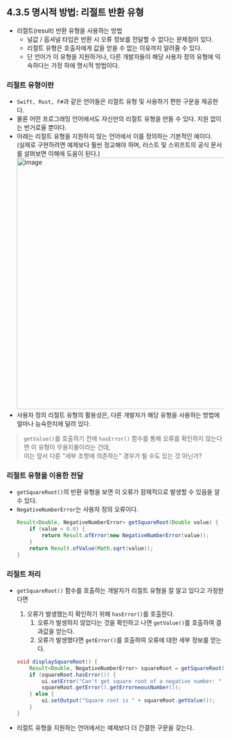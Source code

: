 ## 4.3.5 명시적 방법: 리절트 반환 유형
- 리절트(result) 반환 유형을 사용하는 방법
    - 널값 / 옵셔널 타입은 반환 시 오류 정보를 전달할 수 없다는 문제점이 있다.
    - 리절트 유형은 호출자에게 값을 얻을 수 없는 이유까지 알려줄 수 있다.
    - 단 언어가 이 유형을 지원하거나, 다른 개발자들이 해당 사용자 정의 유형에 익숙하다는 가정 하에 명시적 방법이다.

### 리절트 유형이란
- `Swift, Rust, F#`과 같은 언어들은 리절트 유형 및 사용하기 편한 구문을 제공한다.
- 물론 어떤 프로그래밍 언어에서도 자신만의 리절트 유형을 만들 수 있다. 지원 없이는 번거로울 뿐이다.
- 아래는 리절트 유형을 지원하지 않는 언어에서 이를 정의하는 기본적인 예이다.  
  (실제로 구현하려면 예제보다 훨씬 정교해야 하며, 러스트 및 스위프트의 공식 문서를 살펴보면 이해에 도움이 된다.)  
  <img width="579" alt="image" src="https://user-images.githubusercontent.com/97426362/222919139-de0bdcd5-340b-4402-aa6e-1cf07e874f54.png">
- 사용자 정의 리절트 유형의 활용성은, 다른 개발자가 해당 유형을 사용하는 방법에 얼마나 능숙한지에 달려 있다.
> `getValue()`를 호출하기 전에 `hasError()` 함수를 통해 오류를 확인하지 않는다면 이 유형이 무용지물이라는 건데,  
> 이는 앞서 다룬 "세부 조항에 의존하는" 경우가 될 수도 있는 것 아닌가?

### 리절트 유형을 이용한 전달
- `getSquareRoot()`의 반환 유형을 보면 이 오류가 잠재적으로 발생할 수 있음을 알 수 있다.
- `NegativeNumberError`는 사용자 정의 오류이다.
    ```java
    Result<Double, NegativeNumberError> getSquareRoot(Double value) {
        if (value < 0.0) {
            return Result.ofError(new NegativeNumberError(value));
        }
        return Result.ofValue(Math.sqrt(value));
    }
    ```

### 리절트 처리
- `getSquareRoot()` 함수를 호출하는 개발자가 리절트 유형을 잘 알고 있다고 가정한다면
    1. 오류가 발생했는지 확인하기 위해 `hasError()`를 호출한다.
        1. 오류가 발생하지 않았다는 것을 확인하고 나면 `getValue()`를 호출하여 결과값을 얻는다.
        2. 오류가 발생했다면 `getError()`를 호출하여 오류에 대한 세부 정보를 얻는다.
    ```java
    void displaySquareRoot() {
        Result<Double, NegativeNumberError> squareRoot = getSquareRoot(ui.getInputNumber());
        if (squareRoot.hasError()) {
            ui.setError("Can't get square root of a negative number: " +
            squareRoot.getError().getErrorneousNumber());
        } else {
            ui.setOutput("Square root is " + squareRoot.getValue());
        }
    }
    ```

- 리절트 유형을 지원하는 언어에서는 예제보다 더 간결한 구문을 갖는다.
